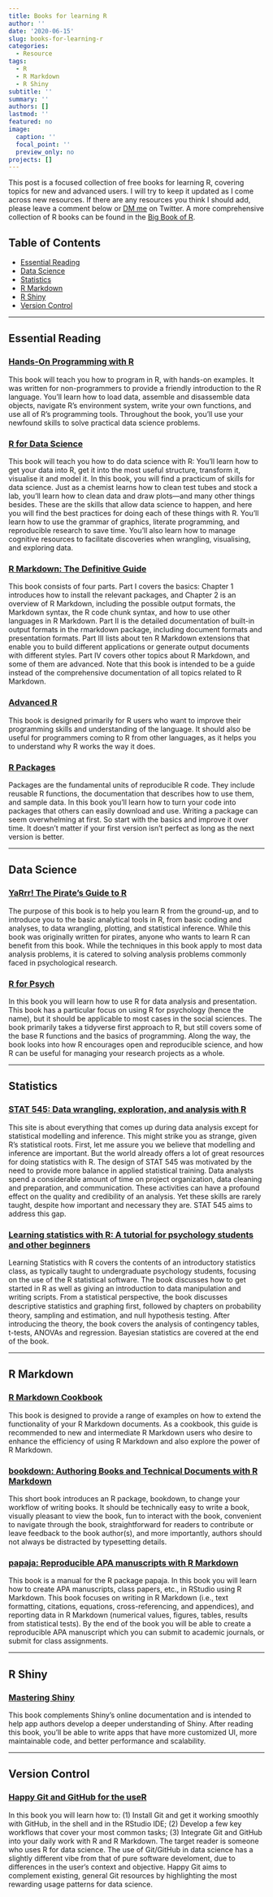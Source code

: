 ```yaml
---
title: Books for learning R
author: ''
date: '2020-06-15'
slug: books-for-learning-r
categories:
  - Resource
tags:
  - R
  - R Markdown
  - R Shiny
subtitle: ''
summary: ''
authors: []
lastmod: ''
featured: no
image:
  caption: ''
  focal_point: ''
  preview_only: no
projects: []
---
```


This post is a focused collection of free books for learning R, covering topics for new and advanced users. I will try to keep it updated as I come across new resources. If there are any resources you think I should add, please leave a comment below or [DM me](https://twitter.com/messages/compose?recipient_id=2226103087) on Twitter. A more comprehensive collection of R books can be found in the [Big Book of R](https://www.bigbookofr.com/index.html).

## Table of Contents
- [Essential Reading](#essential-reading)
- [Data Science](#data-science)
- [Statistics](#statistics)
- [R Markdown](#r-markdown)
- [R Shiny](#r-shiny)
- [Version Control](#version-control)

***

## Essential Reading

### [Hands-On Programming with R](https://rstudio-education.github.io/hopr/)

This book will teach you how to program in R, with hands-on examples. It was written for non-programmers to provide a friendly introduction to the R language. You’ll learn how to load data, assemble and disassemble data objects, navigate R’s environment system, write your own functions, and use all of R’s programming tools. Throughout the book, you’ll use your newfound skills to solve practical data science problems.

### [R for Data Science](https://r4ds.had.co.nz/index.html)

This book will teach you how to do data science with R: You’ll learn how to get your data into R, get it into the most useful structure, transform it, visualise it and model it. In this book, you will find a practicum of skills for data science. Just as a chemist learns how to clean test tubes and stock a lab, you’ll learn how to clean data and draw plots—and many other things besides. These are the skills that allow data science to happen, and here you will find the best practices for doing each of these things with R. You’ll learn how to use the grammar of graphics, literate programming, and reproducible research to save time. You’ll also learn how to manage cognitive resources to facilitate discoveries when wrangling, visualising, and exploring data.

### [R Markdown: The Definitive Guide](https://bookdown.org/yihui/rmarkdown/)

This book consists of four parts. Part I covers the basics: Chapter 1 introduces how to install the relevant packages, and Chapter 2 is an overview of R Markdown, including the possible output formats, the Markdown syntax, the R code chunk syntax, and how to use other languages in R Markdown. Part II is the detailed documentation of built-in output formats in the rmarkdown package, including document formats and presentation formats. Part III lists about ten R Markdown extensions that enable you to build different applications or generate output documents with different styles. Part IV covers other topics about R Markdown, and some of them are advanced. Note that this book is intended to be a guide instead of the comprehensive documentation of all topics related to R Markdown.

### [Advanced R](https://adv-r.hadley.nz)

This book is designed primarily for R users who want to improve their programming skills and understanding of the language. It should also be useful for programmers coming to R from other languages, as it helps you to understand why R works the way it does.

### [R Packages](https://r-pkgs.org)

Packages are the fundamental units of reproducible R code. They include reusable R functions, the documentation that describes how to use them, and sample data. In this book you’ll learn how to turn your code into packages that others can easily download and use. Writing a package can seem overwhelming at first. So start with the basics and improve it over time. It doesn’t matter if your first version isn’t perfect as long as the next version is better.

***

## Data Science

### [YaRrr! The Pirate’s Guide to R](https://bookdown.org/ndphillips/YaRrr/)

The purpose of this book is to help you learn R from the ground-up, and to introduce you to the basic analytical tools in R, from basic coding and analyses, to data wrangling, plotting, and statistical inference. While this book was originally written for pirates, anyone who wants to learn R can benefit from this book. While the techniques in this book apply to most data analysis problems, it is catered to solving analysis problems commonly faced in psychological research.

### [R for Psych](https://glennwilliams.me/r4psych/index.html)

In this book you will learn how to use R for data analysis and presentation. This book has a particular focus on using R for psychology (hence the name), but it should be applicable to most cases in the social sciences. The book primarily takes a tidyverse first approach to R, but still covers some of the base R functions and the basics of programming. Along the way, the book looks into how R encourages open and reproducible science, and how R can be useful for managing your research projects as a whole.

***

## Statistics

### [STAT 545: Data wrangling, exploration, and analysis with R](https://stat545.com)

This site is about everything that comes up during data analysis except for statistical modelling and inference. This might strike you as strange, given R’s statistical roots. First, let me assure you we believe that modelling and inference are important. But the world already offers a lot of great resources for doing statistics with R. The design of STAT 545 was motivated by the need to provide more balance in applied statistical training. Data analysts spend a considerable amount of time on project organization, data cleaning and preparation, and communication. These activities can have a profound effect on the quality and credibility of an analysis. Yet these skills are rarely taught, despite how important and necessary they are. STAT 545 aims to address this gap.

### [Learning statistics with R: A tutorial for psychology students and other beginners](https://learningstatisticswithr.com/book/)

Learning Statistics with R covers the contents of an introductory statistics class, as typically taught to undergraduate psychology students, focusing on the use of the R statistical software. The book discusses how to get started in R as well as giving an introduction to data manipulation and writing scripts. From a statistical perspective, the book discusses descriptive statistics and graphing ﬁrst, followed by chapters on probability theory, sampling and estimation, and null hypothesis testing. After introducing the theory, the book covers the analysis of contingency tables, t-tests, ANOVAs and regression. Bayesian statistics are covered at the end of the book.

***

## R Markdown

### [R Markdown Cookbook](https://bookdown.org/yihui/rmarkdown-cookbook/)

This book is designed to provide a range of examples on how to extend the functionality of your R Markdown documents. As a cookbook, this guide is recommended to new and intermediate R Markdown users who desire to enhance the efficiency of using R Markdown and also explore the power of R Markdown.

### [bookdown: Authoring Books and Technical Documents with R Markdown](https://bookdown.org/yihui/bookdown/)

This short book introduces an R package, bookdown, to change your workflow of writing books. It should be technically easy to write a book, visually pleasant to view the book, fun to interact with the book, convenient to navigate through the book, straightforward for readers to contribute or leave feedback to the book author(s), and more importantly, authors should not always be distracted by typesetting details.

### [papaja: Reproducible APA manuscripts with R Markdown](https://crsh.github.io/papaja_man/)

This book is a manual for the R package papaja. In this book you will learn how to create APA manuscripts, class papers, etc., in RStudio using R Markdown. This book focuses on writing in R Markdown (i.e., text formatting, citations, equations, cross-referencing, and appendices), and reporting data in R Markdown (numerical values, figures, tables, results from statistical tests). By the end of the book you will be able to create a reproducible APA manuscript which you can submit to academic journals, or submit for class assignments.

***

## R Shiny

### [Mastering Shiny](https://mastering-shiny.org)

This book complements Shiny’s online documentation and is intended to help app authors develop a deeper understanding of Shiny. After reading this book, you’ll be able to write apps that have more customized UI, more maintainable code, and better performance and scalability.

***

## Version Control

### [Happy Git and GitHub for the useR](https://happygitwithr.com/index.html)

In this book you will learn how to: (1) Install Git and get it working smoothly with GitHub, in the shell and in the RStudio IDE; (2) Develop a few key workflows that cover your most common tasks; (3) Integrate Git and GitHub into your daily work with R and R Markdown. The target reader is someone who uses R for data science. The use of Git/GitHub in data science has a slightly different vibe from that of pure software develoment, due to differences in the user’s context and objective. Happy Git aims to complement existing, general Git resources by highlighting the most rewarding usage patterns for data science.
